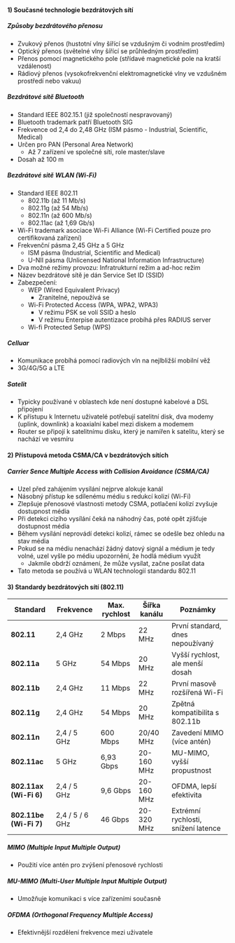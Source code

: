 #### 1) Současné technologie bezdrátových sítí

##### Způsoby bezdrátového přenosu
- Zvukový přenos (hustotní vlny šířící se vzdušným či vodním prostředím)
- Optický přenos (světelné vlny šířící se průhledným prostředím)
- Přenos pomocí magnetického pole (střídavé magnetické pole na kratší vzdálenost)
- Rádiový přenos (vysokofrekvenční elektromagnetické vlny ve vzdušném prostředí nebo vakuu)

##### Bezdrátové sítě Bluetooth
- Standard IEEE 802.15.1 (již společností nespravovaný)
- Bluetooth trademark patří Bluetooth SIG
- Frekvence od 2,4 do 2,48 GHz (ISM pásmo - Industrial, Scientific, Medical)
- Určen pro PAN (Personal Area Network)
	- Až 7 zařízení ve společné síti, role master/slave
- Dosah až 100 m

##### Bezdrátové sitě WLAN (Wi-Fi)
- Standard IEEE 802.11
	- 802.11b (až 11 Mb/s)
	- 802.11g (až 54 Mb/s)
	- 802.11n (až 600 Mb/s)
	- 802.11ac (až 1,69 Gb/s)
- Wi-Fi trademark asociace Wi-Fi Alliance (Wi-Fi Certified pouze pro certifikovaná zařízení)
- Frekvenční pásma 2,45 GHz a 5 GHz
	- ISM pásma (Industrial, Scientific and Medical)
	- U-NII pásma (Unlicensed National Information Infrastructure)
- Dva možné režimy provozu: Infratrukturní režim a ad-hoc režim
- Název bezdrátové sítě je dán Service Set ID (SSID)
- Zabezpečení:
	- WEP (Wired Equivalent Privacy)
		- Zranitelné, nepoužívá se
	- Wi-Fi Protected Access (WPA, WPA2, WPA3)
		- V režimu PSK se volí SSID a heslo
		- V režimu Enterpise autentizace probíhá přes RADIUS server
	- Wi-fi Protected Setup (WPS)

##### Celluar
- Komunikace probíhá pomocí radiových vln na nejlbližší mobilní věž
- 3G/4G/5G a LTE

##### Satelit
- Typicky používané v oblastech kde není dostupné kabelové a DSL připojení
- K přístupu k Internetu uživatelé potřebují satelitní disk, dva modemy (uplink, downlink) a koaxialní kabel mezi diskem a modemem
- Router se připojí k satelitnímu disku, který je namířen k satelitu, který se nachází ve vesmíru
#### 2) Přístupová metoda CSMA/CA v bezdrátových sítích

##### Carrier Sence Multiple Access with Collision Avoidance (CSMA/CA)
- Uzel před zahájením vysílání nejprve alokuje kanál
- Násobný přístup ke sdílenému médiu s redukcí kolizí (Wi-Fi)
- Zlepšuje přenosové vlastnosti metody CSMA, potlačení kolizí zvyšuje dostupnost média
- Při detekci cizího vysílání čeká na náhodný čas, poté opět zjišťuje dostupnost média
- Během vysílání neprovádí detekci kolizí, rámec se odešle bez ohledu na stav média
- Pokud se na médiu nenachází žádný datový signál a médium je tedy volné, uzel vyšle po médiu upozornění, že hodlá médium využít
	- Jakmile obdrží oznámení, že může vysílat, začne posílat data
- Tato metoda se používá u WLAN technologií standardu 802.11
#### 3) Standardy bezdrátových sítí (802.11)

| Standard               | Frekvence       | Max. rychlost | Šířka kanálu | Poznámky                            |
| ---------------------- | --------------- | ------------- | ------------ | ----------------------------------- |
| **802.11**             | 2,4 GHz         | 2 Mbps        | 22 MHz       | První standard, dnes nepoužívaný    |
| **802.11a**            | 5 GHz           | 54 Mbps       | 20 MHz       | Vyšší rychlost, ale menší dosah     |
| **802.11b**            | 2,4 GHz         | 11 Mbps       | 22 MHz       | První masově rozšířená Wi-Fi        |
| **802.11g**            | 2,4 GHz         | 54 Mbps       | 20 MHz       | Zpětná kompatibilita s 802.11b      |
| **802.11n**            | 2,4 / 5 GHz     | 600 Mbps      | 20/40 MHz    | Zavedení MIMO (více antén)          |
| **802.11ac**           | 5 GHz           | 6,93 Gbps     | 20-160 MHz   | MU-MIMO, vyšší propustnost          |
| **802.11ax (Wi-Fi 6)** | 2,4 / 5 GHz     | 9,6 Gbps      | 20-160 MHz   | OFDMA, lepší efektivita             |
| **802.11be (Wi-Fi 7)** | 2,4 / 5 / 6 GHz | 46 Gbps       | 20-320 MHz   | Extrémní rychlosti, snížení latence |

##### MIMO (Multiple Input Multiple Output)
- Použití více antén pro zvýšení přenosové rychlosti

##### MU-MIMO (Multi-User Multiple Input Multiple Output)
- Umožňuje komunikaci s více zařízeními současně

##### OFDMA (Orthogonal Frequency Multiple Access)
- Efektivnější rozdělení frekvence mezi uživatele
















